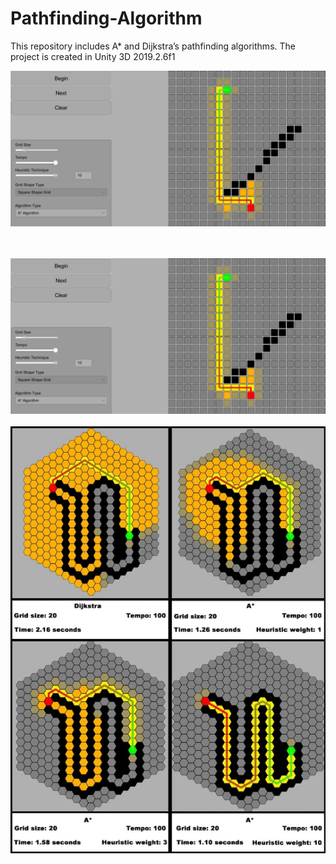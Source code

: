 # Pathfinding-Algorithm
This repository includes A* and Dijkstra’s pathfinding algorithms. The project is created in Unity 3D 2019.2.6f1



 [![Watch the video](Images/AStartSearch.png)](https://drive.google.com/file/d/1HRAyIs8sO5fhaAlBXFAtHF00uDbzvBdU/view?usp=sharing)



 

  
<p align="center">
  <br></br>
<img src="Images/AStartSearch.png">
  <br></br>
<img src="Images/Pathfinding.png">
  
</p>
